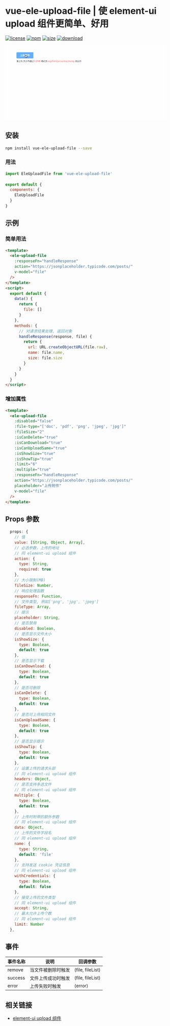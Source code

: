 # vue-ele-upload-file | 使 element-ui upload 组件更简单、好用

[![license](https://img.shields.io/npm/l/vue-ele-upload-file.svg)](https://dream2023.github.io/vue-ele-upload-file/)
[![npm](https://img.shields.io/npm/v/vue-ele-upload-file.svg)](https://www.npmjs.com/package/vue-ele-upload-file)
[![size](https://img.shields.io/bundlephobia/minzip/vue-ele-upload-file.svg)](https://www.npmjs.com/package/vue-ele-upload-file)
[![download](https://img.shields.io/npm/dw/vue-ele-upload-file.svg)](https://npmcharts.com/compare/vue-ele-upload-file?minimal=true)

![image](https://raw.githubusercontent.com/dream2023/images/master/vue-ele-upload-file.17yo68suvvo.gif)

## 安装

```bash
npm install vue-ele-upload-file --save
```

### 用法

```js
import EleUploadFile from 'vue-ele-upload-file'

export default {
  components: {
    EleUploadFile
  }
}
```

## 示例

### 简单用法

```html
<template>
  <ele-upload-file
    :responseFn="handleResponse"
    action="https://jsonplaceholder.typicode.com/posts/"
    v-model="file"
  />
</template>
<script>
  export default {
    data() {
      return {
        file: []
      }
    },
    methods: {
      // 对请求结果处理, 返回对象
      handleResponse(response, file) {
        return {
          url: URL.createObjectURL(file.raw),
          name: file.name,
          size: file.size
        }
      }
    }
  }
</script>
```

### 增加属性

```html
<template>
  <ele-upload-file
    :disabled="false"
    :file-type="['doc', 'pdf', 'png', 'jpeg', 'jpg']"
    :fileSize="2"
    :isCanDelete="true"
    :isCanDownload="true"
    :isCanUploadSame="true"
    :isShowSize="true"
    :isShowTip="true"
    :limit="6"
    :multiple="true"
    :responseFn="handleResponse"
    action="https://jsonplaceholder.typicode.com/posts/"
    placeholder="上传附件"
    v-model="file"
  />
</template>
```

## Props 参数

```js
  props: {
    // 值
    value: [String, Object, Array],
    // 必选参数，上传的地址
    // 同 element-ui upload 组件
    action: {
      type: String,
      required: true
    },
    // 大小限制(MB)
    fileSize: Number,
    // 响应处理函数
    responseFn: Function,
    // 文件类型, 例如['png', 'jpg', 'jpeg']
    fileType: Array,
    // 提示
    placeholder: String,
    // 是否禁用
    disabled: Boolean,
    // 是否显示文件大小
    isShowSize: {
      type: Boolean,
      default: true
    },
    // 是否显示下载
    isCanDownload: {
      type: Boolean,
      default: true
    },
    // 是否可删除
    isCanDelete: {
      type: Boolean,
      default: true
    },
    // 是否可上传相同文件
    isCanUploadSame: {
      type: Boolean,
      default: true
    },
    // 是否显示提示
    isShowTip: {
      type: Boolean,
      default: true
    },
    // 设置上传的请求头部
    // 同 element-ui upload 组件
    headers: Object,
    // 是否支持多选文件
    // 同 element-ui upload 组件
    multiple: {
      type: Boolean,
      default: true
    },
    // 上传时附带的额外参数
    // 同 element-ui upload 组件
    data: Object,
    // 上传的文件字段名
    // 同 element-ui upload 组件
    name: {
      type: String,
      default: 'file'
    },
    // 支持发送 cookie 凭证信息
    // 同 element-ui upload 组件
    withCredentials: {
      type: Boolean,
      default: false
    },
    // 接受上传的文件类型
    // 同 element-ui upload 组件
    accept: String,
    // 最大允许上传个数
    // 同 element-ui upload 组件
    limit: Number
  },
```

## 事件

| 事件名称 | 说明               | 回调参数         |
| -------- | ------------------ | ---------------- |
| remove   | 当文件被删除时触发 | (file, fileList) |
| success  | 文件上传成功时触发 | (file, fileList) |
| error    | 上传失败时触发     | (error)          |

## 相关链接

- [element-ui upload 组件](https://element.eleme.cn/#/zh-CN/component/upload)
